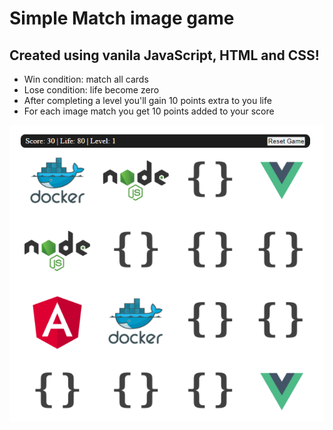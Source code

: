# Simple Match image game 
## Created using vanila JavaScript, HTML and CSS!

- Win condition: match all cards
- Lose condition: life become zero
- After completing a level you'll gain 10 points extra to you life
- For each image match you get 10 points added to your score

![game prewiew](./game.png)